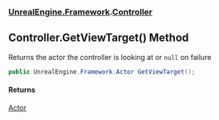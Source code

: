 ### [UnrealEngine.Framework](./UnrealEngine-Framework.md 'UnrealEngine.Framework').[Controller](./Controller.md 'UnrealEngine.Framework.Controller')
## Controller.GetViewTarget() Method
Returns the actor the controller is looking at or `null` on failure  
```csharp
public UnrealEngine.Framework.Actor GetViewTarget();
```
#### Returns
[Actor](./Actor.md 'UnrealEngine.Framework.Actor')  
